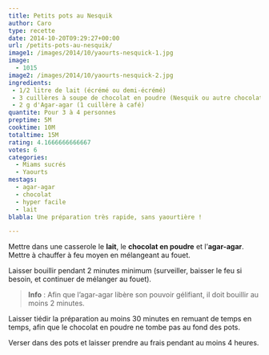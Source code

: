 ```yaml
---
title: Petits pots au Nesquik
author: Caro
type: recette
date: 2014-10-20T09:29:27+00:00
url: /petits-pots-au-nesquik/
image1: /images/2014/10/yaourts-nesquick-1.jpg
image:
  - 1015
image2: /images/2014/10/yaourts-nesquick-2.jpg
ingredients:
 - 1/2 litre de lait (écrémé ou demi-écrémé)
 - 3 cuillères à soupe de chocolat en poudre (Nesquik ou autre chocolat en poudre sucré)
 - 2 g d'Agar-agar (1 cuillère à café)
quantite: Pour 3 à 4 personnes
preptime: 5M
cooktime: 10M
totaltime: 15M
rating: 4.1666666666667
votes: 6
categories:
  - Miams sucrés
  - Yaourts
mestags:
  - agar-agar
  - chocolat
  - hyper facile
  - lait
blabla: Une préparation très rapide, sans yaourtière !

---
```

Mettre dans une casserole le **lait**, le **chocolat en poudre** et l&rsquo;**agar-agar**. Mettre à chauffer à feu moyen en mélangeant au fouet.

Laisser bouillir pendant 2 minutes minimum (surveiller, baisser le feu si besoin, et continuer de mélanger au fouet).

> **Info** : Afin que l&rsquo;agar-agar libère son pouvoir gélifiant, il doit bouillir au moins 2 minutes.

Laisser tiédir la préparation au moins 30 minutes en remuant de temps en temps, afin que le chocolat en poudre ne tombe pas au fond des pots.

Verser dans des pots et laisser prendre au frais pendant au moins 4 heures.
